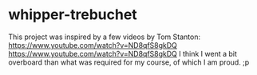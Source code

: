 # whipper-trebuchet
This project was inspired by a few videos by Tom Stanton:
https://www.youtube.com/watch?v=ND8qfS8gkDQ
https://www.youtube.com/watch?v=ND8qfS8gkDQ
I think I went a bit overboard than what was required for my course, of which I am proud. ;p
